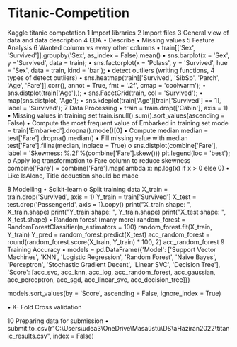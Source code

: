 # Titanic-Competition
Kaggle titanic competation 
1	Import libraries
2	Import files
3	General view of data and data description
4	EDA
  •	Describe
  •	Missing values
5	Feature Analysis
6	Wanted column vs every other columns
  •	train[['Sex', 'Survived']].groupby('Sex', as_index = False).mean()
  •	sns.barplot(x = 'Sex', y ='Survived', data = train);
  •	sns.factorplot(x = 'Pclass', y = 'Survived', hue = 'Sex', data = train, kind = 'bar');
  •	detect outliers (writing functions, 4 types of detect outliers)
  •	sns.heatmap(train[['Survived', 'SibSp', 'Parch', 'Age', 'Fare']].corr(), annot = True, fmt = '.2f', cmap = 'coolwarm');
  •	sns.distplot(train['Age'],);
  •	sns.FacetGrid(train, col = 'Survived');
  •	map(sns.distplot, 'Age');
  •	sns.kdeplot(train['Age'][train['Survived'] == 1], label = 'Survived');
7	Data Processing
  •	train = train.drop(['Cabin'], axis = 1)
  •	Missing values in training set   train.isnull().sum().sort_values(ascending = False)
  •	Compute the most frequent value of Embarked in training set
mode = train['Embarked'].dropna().mode()[0]
  •	Compute median
median = test['Fare'].dropna().median()
  •	Fill missing value  with median
test['Fare'].fillna(median, inplace = True)
      o	sns.distplot(combine['Fare'], label = 'Skewness: %.2f'%(combine['Fare'].skew()))
plt.legend(loc = 'best');
      o	Apply log transformation to Fare column to reduce skewness
combine['Fare'] = combine['Fare'].map(lambda x: np.log(x) if x > 0 else 0)
  •	Like IsAlone, Title   deduction should be made






8	Modelling 
  •	Scikit-learn
    o	Split training data
        X_train = train.drop('Survived', axis = 1)
        Y_train = train['Survived']
        X_test = test.drop('PassengerId', axis = 1).copy()
        print("X_train shape: ", X_train.shape)
        print("Y_train shape: ", Y_train.shape)
        print("X_test shape: ", X_test.shape)
  •	Random forest (many more)
        random_forest = RandomForestClassifier(n_estimators = 100)
        random_forest.fit(X_train, Y_train)
        Y_pred = random_forest.predict(X_test)
        acc_random_forest = round(random_forest.score(X_train, Y_train) * 100, 2)
        acc_random_forest
9	Training Accuracy
  •	models = pd.DataFrame({'Model': ['Support Vector Machines', 'KNN', 'Logistic Regression', 
                                 'Random Forest', 'Naive Bayes', 'Perceptron', 'Stochastic Gradient Decent', 
                                 'Linear SVC', 'Decision Tree'],
                       'Score': [acc_svc, acc_knn, acc_log, acc_random_forest, acc_gaussian, acc_perceptron,
                                 acc_sgd, acc_linear_svc, acc_decision_tree]})

  models.sort_values(by = 'Score', ascending = False, ignore_index = True)

  •	K- Fold Cross validation



10	Preparing data for submission
  •	submit.to_csv(r"C:\Users\udea3\OneDrive\Masaüstü\DS\aHaziran2022\titanic_results.csv", index = False)



